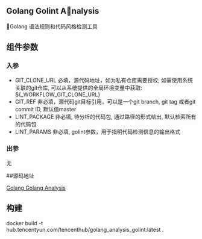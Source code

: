 ## Golang Golint Analysis

Golang 语法规则和代码风格检测工具

## 组件参数
### 入参
* GIT_CLONE_URL 必填，源代码地址，如为私有仓库需要授权; 如需使用系统关联的git仓库, 可以从系统提供的全局环境变量中获取: ${_WORKFLOW_GIT_CLONE_URL}
* GIT_REF 非必填，源代码git目标引用，可以是一个git branch, git tag 或者git commit ID, 默认值master
* LINT_PACKAGE 非必填, 待分析的代码包, 通过路径的形式给出, 默认检索所有的代码包
* LINT_PARAMS 非必填, golint参数，用于指明代码检测信息的输出格式

### 出参
无

##源码地址

[Golang Golang Analysis](https://github.com/tencentyun/workflow-components/tree/master/golang/analysis/golint)

## 构建
docker build -t hub.tencentyun.com/tencenthub/golang_analysis_golint:latest .